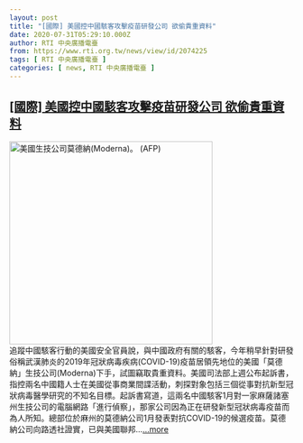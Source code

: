 ```yaml
---
layout: post
title: "[國際] 美國控中國駭客攻擊疫苗研發公司 欲偷貴重資料"
date: 2020-07-31T05:29:10.000Z
author: RTI 中央廣播電臺
from: https://www.rti.org.tw/news/view/id/2074225
tags: [ RTI 中央廣播電臺 ]
categories: [ news, RTI 中央廣播電臺 ]
---
```

<!--1596173350000-->
[[國際] 美國控中國駭客攻擊疫苗研發公司 欲偷貴重資料](https://www.rti.org.tw/news/view/id/2074225)
------

<div>
<img src="https://static.rti.org.tw/assets/thumbnails/2020/07/31/25420a0112b8123541f1ea9911c59f8d.jpg" width="360" alt="美國生技公司莫德納(Moderna)。 (AFP)" title="美國生技公司莫德納(Moderna)。 (AFP)"><br>追蹤中國駭客行動的美國安全官員說，與中國政府有關的駭客，今年稍早針對研發俗稱武漢肺炎的2019年冠狀病毒疾病(COVID-19)疫苗居領先地位的美國「莫德納」生技公司(Moderna)下手，試圖竊取貴重資料。美國司法部上週公布起訴書，指控兩名中國籍人士在美國從事商業間諜活動，刺探對象包括三個從事對抗新型冠狀病毒醫學研究的不知名目標。起訴書寫道，這兩名中國駭客1月對一家麻薩諸塞州生技公司的電腦網路「進行偵察」，那家公司因為正在研發新型冠狀病毒疫苗而為人所知。總部位於麻州的莫德納公司1月發表對抗COVID-19的候選疫苗。莫德納公司向路透社證實，已與美國聯邦...<a target="_blank" href="https://www.rti.org.tw/news/view/id/2074225">...more</a>
</div>

